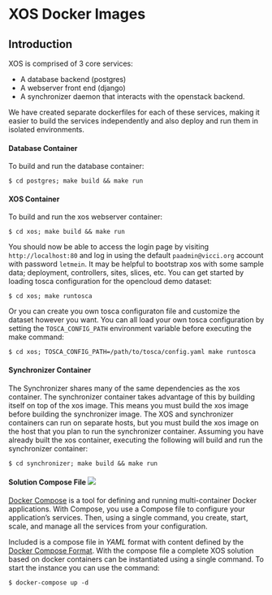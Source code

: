 # XOS Docker Images

## Introduction

 XOS is comprised of 3 core services:

  * A database backend (postgres)
  * A webserver front end (django)
  * A synchronizer daemon that interacts with the openstack backend.

We have created separate dockerfiles for each of these services, making it
easier to build the services independently and also deploy and run them in
isolated environments.

#### Database Container

To build and run the database container:

```
$ cd postgres; make build && make run
```

#### XOS Container

To build and run the xos webserver container:

```
$ cd xos; make build && make run
```

You should now be able to access the login page by visiting
`http://localhost:80` and log in using the default `paadmin@vicci.org` account
with password `letmein`. It may be helpful to bootstrap xos with some sample
data; deployment, controllers, sites, slices, etc. You can get started by
loading tosca configuration for the opencloud demo dataset:

```
$ cd xos; make runtosca
```

Or you can create you own tosca configuraton file and customize the dataset
however you want. You can all load your own tosca configuration by setting the
`TOSCA_CONFIG_PATH` environment variable before executing the make command:

```
$ cd xos; TOSCA_CONFIG_PATH=/path/to/tosca/config.yaml make runtosca
```

#### Synchronizer Container

The Synchronizer shares many of the same dependencies as the xos container. The
synchronizer container takes advantage of this by building itself on top of the
xos image. This means you must build the xos image before building the
synchronizer image. The XOS and synchronizer containers can run on separate
hosts, but you must build the xos image on the host that you plan to run the
synchronizer container. Assuming you have already built the xos container,
executing the following will build and run the synchronizer container:

```
$ cd synchronizer; make build && make run
```

#### Solution Compose File ![](https://img.shields.io/badge/compose-beta-red.svg)

[Docker Compose](https://docs.docker.com/compose/) is a tool for defining and
running multi-container Docker applications. With Compose, you use a Compose
file to configure your application’s services. Then, using a single command, you
create, start, scale, and manage all the services from your configuration.

Included is a compose file in *YAML* format with content defined by the [Docker
Compose Format](https://docs.docker.com/compose/compose-file/). With the compose
file a complete XOS solution based on docker containers can be instantiated
using a single command. To start the instance you can use the command:

```
$ docker-compose up -d
```
